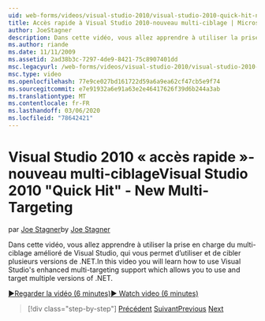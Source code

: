 ```yaml
---
uid: web-forms/videos/visual-studio-2010/visual-studio-2010-quick-hit-new-multi-targeting
title: Accès rapide à Visual Studio 2010-nouveau multi-ciblage | Microsoft Docs
author: JoeStagner
description: Dans cette vidéo, vous allez apprendre à utiliser la prise en charge du multi-ciblage amélioré de Visual Studio, qui vous permet d’utiliser et de cibler plusieurs versions de .NET.
ms.author: riande
ms.date: 11/11/2009
ms.assetid: 2ad38b3c-7297-4de9-8421-75c8907401dd
msc.legacyurl: /web-forms/videos/visual-studio-2010/visual-studio-2010-quick-hit-new-multi-targeting
msc.type: video
ms.openlocfilehash: 77e9ce027bd161722d59a6a9ea62cf47cb5e9f74
ms.sourcegitcommit: e7e91932a6e91a63e2e46417626f39d6b244a3ab
ms.translationtype: MT
ms.contentlocale: fr-FR
ms.lasthandoff: 03/06/2020
ms.locfileid: "78642421"
---
```

# <a name="visual-studio-2010-quick-hit---new-multi-targeting"></a><span data-ttu-id="7d663-103">Visual Studio 2010 « accès rapide »-nouveau multi-ciblage</span><span class="sxs-lookup"><span data-stu-id="7d663-103">Visual Studio 2010 "Quick Hit" - New Multi-Targeting</span></span>

<span data-ttu-id="7d663-104">par [Joe Stagner](https://github.com/JoeStagner)</span><span class="sxs-lookup"><span data-stu-id="7d663-104">by [Joe Stagner](https://github.com/JoeStagner)</span></span>

<span data-ttu-id="7d663-105">Dans cette vidéo, vous allez apprendre à utiliser la prise en charge du multi-ciblage amélioré de Visual Studio, qui vous permet d’utiliser et de cibler plusieurs versions de .NET.</span><span class="sxs-lookup"><span data-stu-id="7d663-105">In this video you will learn how to use Visual Studio's enhanced multi-targeting support which allows you to use and target multiple versions of .NET.</span></span>

[<span data-ttu-id="7d663-106">&#9654;Regarder la vidéo (6 minutes)</span><span class="sxs-lookup"><span data-stu-id="7d663-106">&#9654; Watch video (6 minutes)</span></span>](https://channel9.msdn.com/Blogs/ASP-NET-Site-Videos/visual-studio-2010-quick-hit-new-multi-targeting)

> [!div class="step-by-step"]
> <span data-ttu-id="7d663-107">[Précédent](visual-studio-2010-quick-hit-new-web-project-template.md)
> [Suivant](visual-studio-2010-quick-hit-websites-instead-of-web-projects.md)</span><span class="sxs-lookup"><span data-stu-id="7d663-107">[Previous](visual-studio-2010-quick-hit-new-web-project-template.md)
[Next](visual-studio-2010-quick-hit-websites-instead-of-web-projects.md)</span></span>
